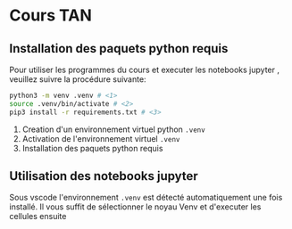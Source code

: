 # Cours TAN

## Installation des paquets python requis

Pour utiliser les programmes du cours et executer les notebooks jupyter
, veuillez suivre la procédure suivante:

```sh
python3 -m venv .venv # <1>
source .venv/bin/activate # <2>
pip3 install -r requirements.txt # <3>
```

1. Creation d'un environnement virtuel python `.venv`
2. Activation de l'environnement virtuel `.venv`
3. Installation des paquets python requis

## Utilisation des notebooks jupyter

Sous vscode l'environnement `.venv` est détecté automatiquement une fois installé.
Il vous suffit de sélectionner le noyau Venv et d'executer les cellules ensuite
